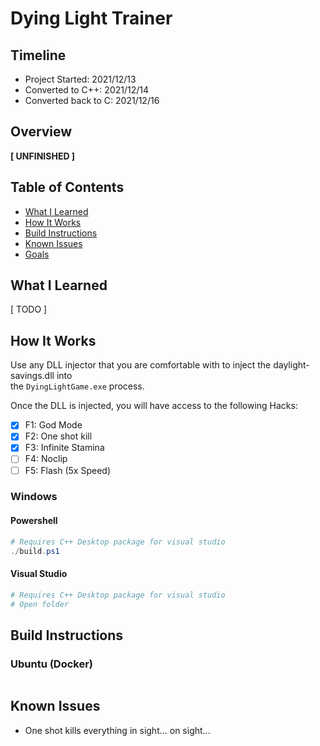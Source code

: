 # Dying Light Trainer
## Timeline
- Project Started:     2021/12/13
- Converted to C++:    2021/12/14
- Converted back to C: 2021/12/16

## Overview
**[ UNFINISHED ]**

## Table of Contents
- [What I Learned](#what-i-learned)
- [How It Works](#how-it-works)
- [Build Instructions](#build-instructions)
- [Known Issues](#known-issues)
- [Goals](#Goals)

## What I Learned
 [ TODO ]

## How It Works
Use any DLL injector that you are comfortable with to inject the daylight-savings.dll into  
the <code>DyingLightGame.exe</code> process. 

Once the DLL is injected, you will have access to the following Hacks:
- [x] F1: God Mode
- [x] F2: One shot kill
- [x] F3: Infinite Stamina
- [ ] F4: Noclip
- [ ] F5: Flash (5x Speed)

### Windows
#### Powershell
```powershell
# Requires C++ Desktop package for visual studio
./build.ps1
```

#### Visual Studio
```powershell
# Requires C++ Desktop package for visual studio
# Open folder 
```

## Build Instructions
### Ubuntu (Docker)
```bash

```


## Known Issues
- One shot kills everything in sight... on sight...
